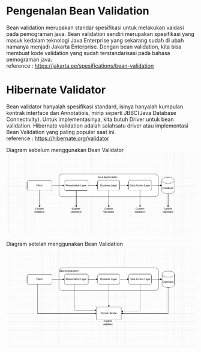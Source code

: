 # Pengenalan Bean Validation
Bean validation merupakan standar spesifikasi untuk melakukan vaidasi pada pemograman java.
Bean validation sendiri merupakan spesifikasi yang masuk kedalam teknologi Java Enterprise yang sekarang sudah di ubah namanya menjadi Jakarta Enterprise.
Dengan bean validation, kita bisa membuat kode validation yang sudah terstandarisasi pada bahasa pemograman java.   
reference : https://jakarta.ee/spesifications/bean-validation

# Hibernate Validator
Bean validator hanyalah spesifikasi standard, isinya hanyalah kumpulan kontrak interface dan Annotatiois, mirip seperti JBBC(Java Database Connectivity).
Untuk implementasinya, kita butuh Driver untuk bean validation.
Hibernate validation adalah salahsatu driver atau implementasi Bean Validation yang paling populer saat ini.   
reference : https://hibernate.org/validator   

Diagram sebelum menggunakan Bean Validator  
![without bean validation](https://github.com/alliano/java-bean-validation/blob/master/src/main/resources/imgs/withoutBeanValdation.jpg)

Diagram setelah menggunakan Bean Validation  
![with bean validation](https://github.com/alliano/java-bean-validation/blob/master/src/main/resources/imgs/withBeanValidation.jpg)